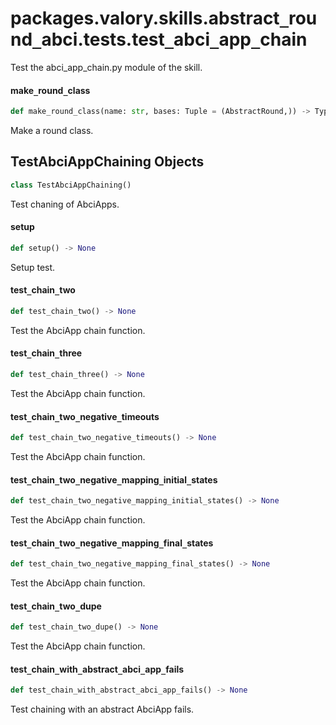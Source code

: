 <a id="packages.valory.skills.abstract_round_abci.tests.test_abci_app_chain"></a>

# packages.valory.skills.abstract`_`round`_`abci.tests.test`_`abci`_`app`_`chain

Test the abci_app_chain.py module of the skill.

<a id="packages.valory.skills.abstract_round_abci.tests.test_abci_app_chain.make_round_class"></a>

#### make`_`round`_`class

```python
def make_round_class(name: str, bases: Tuple = (AbstractRound,)) -> Type[AbstractRound]
```

Make a round class.

<a id="packages.valory.skills.abstract_round_abci.tests.test_abci_app_chain.TestAbciAppChaining"></a>

## TestAbciAppChaining Objects

```python
class TestAbciAppChaining()
```

Test chaning of AbciApps.

<a id="packages.valory.skills.abstract_round_abci.tests.test_abci_app_chain.TestAbciAppChaining.setup"></a>

#### setup

```python
def setup() -> None
```

Setup test.

<a id="packages.valory.skills.abstract_round_abci.tests.test_abci_app_chain.TestAbciAppChaining.test_chain_two"></a>

#### test`_`chain`_`two

```python
def test_chain_two() -> None
```

Test the AbciApp chain function.

<a id="packages.valory.skills.abstract_round_abci.tests.test_abci_app_chain.TestAbciAppChaining.test_chain_three"></a>

#### test`_`chain`_`three

```python
def test_chain_three() -> None
```

Test the AbciApp chain function.

<a id="packages.valory.skills.abstract_round_abci.tests.test_abci_app_chain.TestAbciAppChaining.test_chain_two_negative_timeouts"></a>

#### test`_`chain`_`two`_`negative`_`timeouts

```python
def test_chain_two_negative_timeouts() -> None
```

Test the AbciApp chain function.

<a id="packages.valory.skills.abstract_round_abci.tests.test_abci_app_chain.TestAbciAppChaining.test_chain_two_negative_mapping_initial_states"></a>

#### test`_`chain`_`two`_`negative`_`mapping`_`initial`_`states

```python
def test_chain_two_negative_mapping_initial_states() -> None
```

Test the AbciApp chain function.

<a id="packages.valory.skills.abstract_round_abci.tests.test_abci_app_chain.TestAbciAppChaining.test_chain_two_negative_mapping_final_states"></a>

#### test`_`chain`_`two`_`negative`_`mapping`_`final`_`states

```python
def test_chain_two_negative_mapping_final_states() -> None
```

Test the AbciApp chain function.

<a id="packages.valory.skills.abstract_round_abci.tests.test_abci_app_chain.TestAbciAppChaining.test_chain_two_dupe"></a>

#### test`_`chain`_`two`_`dupe

```python
def test_chain_two_dupe() -> None
```

Test the AbciApp chain function.

<a id="packages.valory.skills.abstract_round_abci.tests.test_abci_app_chain.TestAbciAppChaining.test_chain_with_abstract_abci_app_fails"></a>

#### test`_`chain`_`with`_`abstract`_`abci`_`app`_`fails

```python
def test_chain_with_abstract_abci_app_fails() -> None
```

Test chaining with an abstract AbciApp fails.

